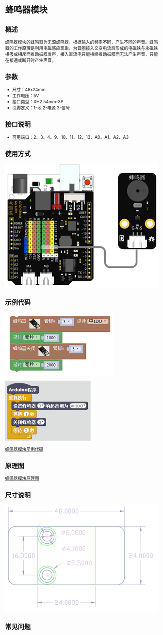 # 蜂鸣器模块

## 概述

蜂鸣器模块的蜂鸣器为无源蜂鸣器，根据输入的频率不同，产生不同的声音。蜂鸣器的工作原理是利用电磁感应现象，为音圈接入交变电流后形成的电磁铁与永磁铁相吸或相斥而推动振膜发声，接入直流电只能持续推动振膜而无法产生声音，只能在接通或断开时产生声音。

## 参数

* 尺寸：48x24mm
* 工作电压：5V
* 接口类型：XH2.54mm-3P
* 引脚定义：1-地 2-电源 3-信号

## 接口说明

* 可用端口：2、3、4、9、10、11、12、13、A0、A1、A2、A3

## 使用方式

![](../../.gitbook/assets/arduino-22.png)

## 示例代码

![](../../.gitbook/assets/arduino-91.png)

![](../../.gitbook/assets/arduino-54.png)

[蜂鸣器模块示例代码](http://www.haohaodada.com/show.php?id=955996)

## 原理图

[蜂鸣器模块原理图](https://github.com/Haohaodada-official/docs/blob/master/jiao-xue-chan-pin/pdf/yuan-li-tu/%E8%9C%82%E9%B8%A3%E5%99%A8%E6%A8%A1%E5%9D%97.pdf)

## 尺寸说明

![](../../.gitbook/assets/arduino-01.png)

## 常见问题

